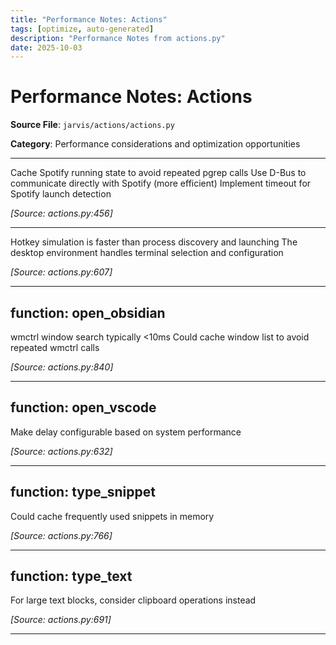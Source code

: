 ```yaml
---
title: "Performance Notes: Actions"
tags: [optimize, auto-generated]
description: "Performance Notes from actions.py"
date: 2025-10-03
---
```


# Performance Notes: Actions

**Source File**: `jarvis/actions/actions.py`

**Category**: Performance considerations and optimization opportunities

---

<a id="general-1"></a>

Cache Spotify running state to avoid repeated pgrep calls
Use D-Bus to communicate directly with Spotify (more efficient)
Implement timeout for Spotify launch detection

*[Source: actions.py:456]*

---

<a id="general-2"></a>

Hotkey simulation is faster than process discovery and launching
The desktop environment handles terminal selection and configuration

*[Source: actions.py:607]*

---

## function: open_obsidian

<a id="function:-open_obsidian-1"></a>

wmctrl window search typically <10ms
Could cache window list to avoid repeated wmctrl calls

*[Source: actions.py:840]*

---

## function: open_vscode

<a id="function:-open_vscode-1"></a>

Make delay configurable based on system performance

*[Source: actions.py:632]*

---

## function: type_snippet

<a id="function:-type_snippet-1"></a>

Could cache frequently used snippets in memory

*[Source: actions.py:766]*

---

## function: type_text

<a id="function:-type_text-1"></a>

For large text blocks, consider clipboard operations instead

*[Source: actions.py:691]*

---
